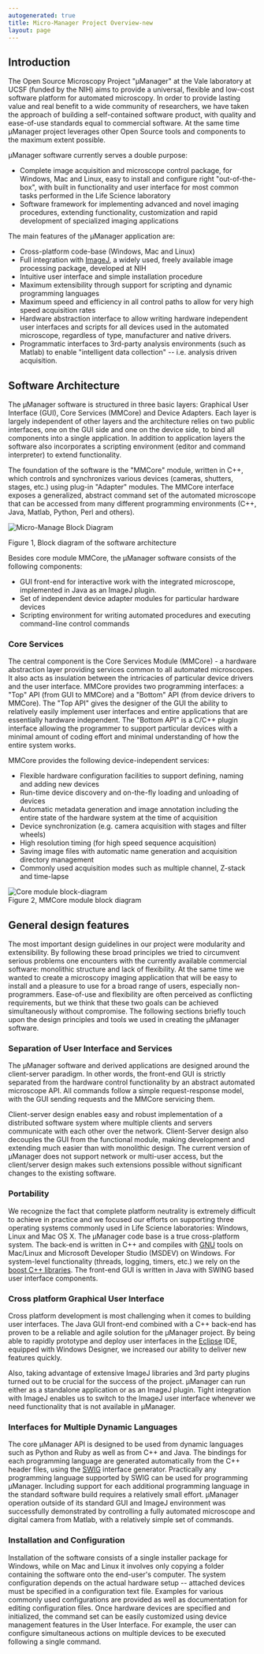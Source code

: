```yaml
---
autogenerated: true
title: Micro-Manager Project Overview-new
layout: page
---
```



## Introduction

The Open Source Microscopy Project "µManager" at the Vale laboratory at
UCSF (funded by the NIH) aims to provide a universal, flexible and
low-cost software platform for automated microscopy. In order to provide
lasting value and real benefit to a wide community of researchers, we
have taken the approach of building a self-contained software product,
with quality and ease-of-use standards equal to commercial software. At
the same time µManager project leverages other Open Source tools and
components to the maximum extent possible.

µManager software currently serves a double purpose:

-   Complete image acquisition and microscope control package, for
    Windows, Mac and Linux, easy to install and configure right
    "out-of-the-box", with built in functionality and user interface for
    most common tasks performed in the Life Science laboratory
-   Software framework for implementing advanced and novel imaging
    procedures, extending functionality, customization and rapid
    development of specialized imaging applications

  
The main features of the µManager application are:  

-   Cross-platform code-base (Windows, Mac and Linux)
-   Full integration with [ImageJ](http://rsb.info.nih.gov/ij/), a
    widely used, freely available image processing package, developed at
    NIH
-   Intuitive user interface and simple installation procedure
-   Maximum extensibility through support for scripting and dynamic
    programming languages
-   Maximum speed and efficiency in all control paths to allow for very
    high speed acquisition rates
-   Hardware abstraction interface to allow writing hardware independent
    user interfaces and scripts for all devices used in the automated
    microscope, regardless of type, manufacturer and native drivers.
-   Programmatic interfaces to 3rd-party analysis environments (such as
    Matlab) to enable "intelligent data collection" -- i.e. analysis
    driven acquisition.

## Software Architecture

The µManager software is structured in three basic layers: Graphical
User Interface (GUI), Core Services (MMCore) and Device Adapters. Each
layer is largely independent of other layers and the architecture relies
on two public interfaces, one on the GUI side and one on the device
side, to bind all components into a single application. In addition to
application layers the software also incorporates a scripting
environment (editor and command interpreter) to extend functionality.

The foundation of the software is the "MMCore" module, written in C++,
which controls and synchronizes various devices (cameras, shutters,
stages, etc.) using plug-in "Adapter" modules. The MMCore interface
exposes a generalized, abstract command set of the automated microscope
that can be accessed from many different programming environments (C++,
Java, Matlab, Python, Perl and others).

![Micro-Manage Block
Diagram](media/Block_diagram.gif "Micro-Manage Block Diagram")

Figure 1, Block diagram of the software architecture

Besides core module MMCore, the µManager software consists of the
following components:

-   GUI front-end for interactive work with the integrated microscope,
    implemented in Java as an ImageJ plugin.
-   Set of independent device adapter modules for particular hardware
    devices
-   Scripting environment for writing automated procedures and executing
    command-line control commands

### Core Services

The central component is the Core Services Module (MMCore) - a hardware
abstraction layer providing services common to all automated
microscopes. It also acts as insulation between the intricacies of
particular device drivers and the user interface. MMCore provides two
programming interfaces: a "Top" API (from GUI to MMCore) and a "Bottom"
API (from device drivers to MMCore). The "Top API" gives the designer of
the GUI the ability to relatively easily implement user interfaces and
entire applications that are essentially hardware independent. The
"Bottom API" is a C/C++ plugin interface allowing the programmer to
support particular devices with a minimal amount of coding effort and
minimal understanding of how the entire system works.

MMCore provides the following device-independent services:

-   Flexible hardware configuration facilities to support defining,
    naming and adding new devices
-   Run-time device discovery and on-the-fly loading and unloading of
    devices
-   Automatic metadata generation and image annotation including the
    entire state of the hardware system at the time of acquisition
-   Device synchronization (e.g. camera acquisition with stages and
    filter wheels)
-   High resolution timing (for high speed sequence acquisition)
-   Saving image files with automatic name generation and acquisition
    directory management
-   Commonly used acquisition modes such as multiple channel, Z-stack
    and time-lapse

![Core module
block-diagram](media/Core_module.gif "fig:Core module block-diagram")  
Figure 2, MMCore module block diagram  
  

## General design features

The most important design guidelines in our project were modularity and
extensibility. By following these broad principles we tried to
circumvent serious problems one encounters with the currently available
commercial software: monolithic structure and lack of flexibility. At
the same time we wanted to create a microscopy imaging application that
will be easy to install and a pleasure to use for a broad range of
users, especially non-programmers. Ease-of-use and flexibility are often
perceived as conflicting requirements, but we think that these two goals
can be achieved simultaneously without compromise. The following
sections briefly touch upon the design principles and tools we used in
creating the µManager software.  

### Separation of User Interface and Services

The µManager software and derived applications are designed around the
client-server paradigm. In other words, the front-end GUI is strictly
separated from the hardware control functionality by an abstract
automated microscope API. All commands follow a simple request-response
model, with the GUI sending requests and the MMCore servicing them.

Client-server design enables easy and robust implementation of a
distributed software system where multiple clients and servers
communicate with each other over the network. Client-Server design also
decouples the GUI from the functional module, making development and
extending much easier than with monolithic design. The current version
of µManager does not support network or multi-user access, but the
client/server design makes such extensions possible without significant
changes to the existing software.

### Portability

We recognize the fact that complete platform neutrality is extremely
difficult to achieve in practice and we focused our efforts on
supporting three operating systems commonly used in Life Science
laboratories: Windows, Linux and Mac OS X. The µManager code base is a
true cross-platform system. The back-end is written in C++ and compiles
with [GNU](http://www.gnu.org/) tools on Mac/Linux and Microsoft
Developer Studio (MSDEV) on Windows. For system-level functionality
(threads, logging, timers, etc.) we rely on the [boost C++
libraries](http://www.boost.org/). The front-end GUI is written in Java
with SWING based user interface components.  

### Cross platform Graphical User Interface

Cross platform development is most challenging when it comes to building
user interfaces. The Java GUI front-end combined with a C++ back-end has
proven to be a reliable and agile solution for the µManager project. By
being able to rapidly prototype and deploy user interfaces in the
[Eclipse](http://www.eclipse.org) IDE, equipped with Windows Designer,
we increased our ability to deliver new features quickly.  
  
Also, taking advantage of extensive ImageJ libraries and 3rd party
plugins turned out to be crucial for the success of the project.
µManager can run either as a standalone application or as an ImageJ
plugin. Tight integration with ImageJ enables us to switch to the ImageJ
user interface whenever we need functionality that is not available in
µManager.  

### Interfaces for Multiple Dynamic Languages

The core µManager API is designed to be used from dynamic languages such
as Python and Ruby as well as from C++ and Java. The bindings for each
programming language are generated automatically from the C++ header
files, using the [SWIG](http://www.swig.org/) interface generator.
Practically any programming language supported by SWIG can be used for
programming µManager. Including support for each additional programming
language in the standard software build requires a relatively small
effort. µManager operation outside of its standard GUI and ImageJ
environment was successfully demonstrated by controlling a fully
automated microscope and digital camera from Matlab, with a relatively
simple set of commands.  

### Installation and Configuration

Installation of the software consists of a single installer package for
Windows, while on Mac and Linux it involves only copying a folder
containing the software onto the end-user's computer. The system
configuration depends on the actual hardware setup -- attached devices
must be specified in a configuration text file. Examples for various
commonly used configurations are provided as well as documentation for
editing configuration files. Once hardware devices are specified and
initialized, the command set can be easily customized using device
management features in the User Interface. For example, the user can
configure simultaneous actions on multiple devices to be executed
following a single command.  
